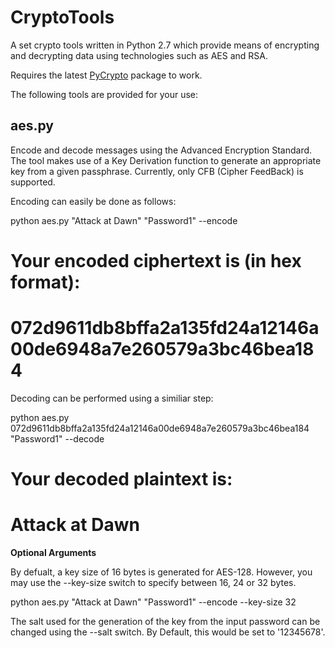 CryptoTools
===========

A set crypto tools written in Python 2.7 which provide means of encrypting and decrypting data using technologies such as AES and RSA.

Requires the latest [PyCrypto](https://www.dlitz.net/software/pycrypto/) package to work.

The following tools are provided for your use:

aes.py
------

Encode and decode messages using the Advanced Encryption Standard. The tool makes use of a Key Derivation function to generate
an appropriate key from a given passphrase. Currently, only CFB (Cipher FeedBack) is supported.

Encoding can easily be done as follows:

  python aes.py "Attack at Dawn" "Password1" --encode
  # Your encoded ciphertext is (in hex format):
  # 072d9611db8bffa2a135fd24a12146a00de6948a7e260579a3bc46bea184
  
Decoding can be performed using a similiar step:

  python aes.py 072d9611db8bffa2a135fd24a12146a00de6948a7e260579a3bc46bea184 "Password1" --decode
  # Your decoded plaintext is:
  # Attack at Dawn
  
**Optional Arguments**
  
By defualt, a key size of 16 bytes is generated for AES-128. However, you may use the --key-size switch to specify between 16, 24 or 32 bytes.

  python aes.py "Attack at Dawn" "Password1" --encode --key-size 32
  
The salt used for the generation of the key from the input password can be changed using the --salt switch. By Default, this would be set to '12345678'.
  
 
  